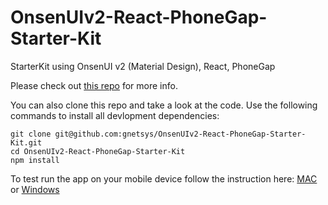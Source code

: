 # OnsenUIv2-React-PhoneGap-Starter-Kit
StarterKit using OnsenUI v2 (Material Design), React, PhoneGap

Please check out [this repo](https://github.com/OnsenUI/react-onsenui) for more info.

You can also clone this repo and take a look at the code. Use the following commands to install all devlopment dependencies:

```
git clone git@github.com:gnetsys/OnsenUIv2-React-PhoneGap-Starter-Kit.git 
cd OnsenUIv2-React-PhoneGap-Starter-Kit
npm install
```

To test run the app on your mobile device follow the instruction here: 
[MAC](http://docs.phonegap.com/getting-started/1-install-phonegap/desktop/#mac) or 
[Windows](http://docs.phonegap.com/getting-started/1-install-phonegap/desktop/#win)